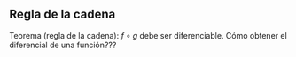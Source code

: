 ## Regla de la cadena
Teorema (regla de la cadena): $f\circ g$ debe ser diferenciable.
Cómo obtener el diferencial de una función???

